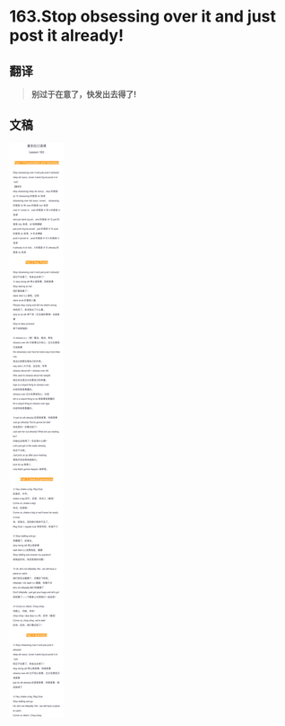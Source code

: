 # 163.Stop obsessing over it and just post it already!

## 翻译

> **别过于在意了，快发出去得了!**

## 文稿

![](img/163.jpg)


